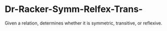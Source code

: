 # Dr-Racker-Symm-Relfex-Trans-
Given a relation, determines whether it is symmetric, transitive, or reflexive.
